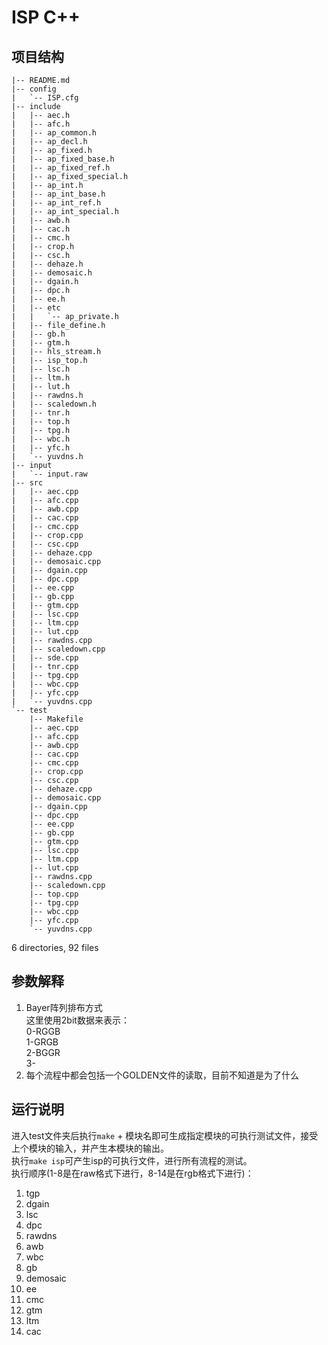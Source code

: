 # ISP C++
## 项目结构
```
|-- README.md
|-- config
|   `-- ISP.cfg
|-- include
|   |-- aec.h
|   |-- afc.h
|   |-- ap_common.h
|   |-- ap_decl.h
|   |-- ap_fixed.h
|   |-- ap_fixed_base.h
|   |-- ap_fixed_ref.h
|   |-- ap_fixed_special.h
|   |-- ap_int.h
|   |-- ap_int_base.h
|   |-- ap_int_ref.h
|   |-- ap_int_special.h
|   |-- awb.h
|   |-- cac.h
|   |-- cmc.h
|   |-- crop.h
|   |-- csc.h
|   |-- dehaze.h
|   |-- demosaic.h
|   |-- dgain.h
|   |-- dpc.h
|   |-- ee.h
|   |-- etc
|   |   `-- ap_private.h
|   |-- file_define.h
|   |-- gb.h
|   |-- gtm.h
|   |-- hls_stream.h
|   |-- isp_top.h
|   |-- lsc.h
|   |-- ltm.h
|   |-- lut.h
|   |-- rawdns.h
|   |-- scaledown.h
|   |-- tnr.h
|   |-- top.h
|   |-- tpg.h
|   |-- wbc.h
|   |-- yfc.h
|   `-- yuvdns.h
|-- input
|   `-- input.raw
|-- src
|   |-- aec.cpp
|   |-- afc.cpp
|   |-- awb.cpp
|   |-- cac.cpp
|   |-- cmc.cpp
|   |-- crop.cpp
|   |-- csc.cpp
|   |-- dehaze.cpp
|   |-- demosaic.cpp
|   |-- dgain.cpp
|   |-- dpc.cpp
|   |-- ee.cpp
|   |-- gb.cpp
|   |-- gtm.cpp
|   |-- lsc.cpp
|   |-- ltm.cpp
|   |-- lut.cpp
|   |-- rawdns.cpp
|   |-- scaledown.cpp
|   |-- sde.cpp
|   |-- tnr.cpp
|   |-- tpg.cpp
|   |-- wbc.cpp
|   |-- yfc.cpp
|   `-- yuvdns.cpp
`-- test
    |-- Makefile
    |-- aec.cpp
    |-- afc.cpp
    |-- awb.cpp
    |-- cac.cpp
    |-- cmc.cpp
    |-- crop.cpp
    |-- csc.cpp
    |-- dehaze.cpp
    |-- demosaic.cpp
    |-- dgain.cpp
    |-- dpc.cpp
    |-- ee.cpp
    |-- gb.cpp
    |-- gtm.cpp
    |-- lsc.cpp
    |-- ltm.cpp
    |-- lut.cpp
    |-- rawdns.cpp
    |-- scaledown.cpp
    |-- top.cpp
    |-- tpg.cpp
    |-- wbc.cpp
    |-- yfc.cpp
    `-- yuvdns.cpp
```

6 directories, 92 files
## 参数解释
1. Bayer阵列排布方式  
   这里使用2bit数据来表示：  
   0-RGGB  
   1-GRGB  
   2-BGGR  
   3-
2. 每个流程中都会包括一个GOLDEN文件的读取，目前不知道是为了什么
## 运行说明
进入test文件夹后执行`make` + 模块名即可生成指定模块的可执行测试文件，接受上个模块的输入，并产生本模块的输出。  
执行`make isp`可产生isp的可执行文件，进行所有流程的测试。  
执行顺序(1-8是在raw格式下进行，8-14是在rgb格式下进行)：  
 1. tgp
 2. dgain
 3. lsc
 4. dpc
 5. rawdns
 6. awb
 7. wbc
 8. gb
 9. demosaic
 10. ee
 11. cmc
 12. gtm
 13. ltm
 14. cac